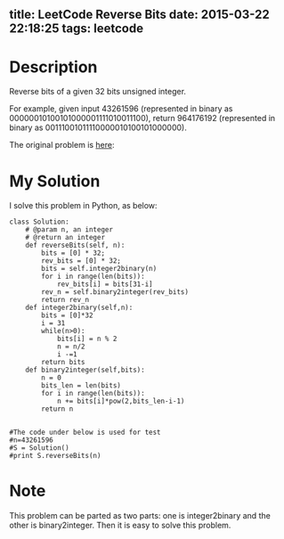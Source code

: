 title: LeetCode Reverse Bits 
date: 2015-03-22 22:18:25
tags: leetcode
---

# Description
Reverse bits of a given 32 bits unsigned integer.

For example, given input 43261596 (represented in binary as 00000010100101000001111010011100), return 964176192 (represented in binary as 00111001011110000010100101000000).

The original problem is [here](https://leetcode.com/problems/reverse-bits/  "here"):  
<!--more-->

# My Solution
I solve this problem in Python, as below:

	class Solution:
	    # @param n, an integer
	    # @return an integer
		def reverseBits(self, n):
			bits = [0] * 32;
			rev_bits = [0] * 32;
			bits = self.integer2binary(n)
			for i in range(len(bits)):
				rev_bits[i] = bits[31-i]
			rev_n = self.binary2integer(rev_bits)
			return rev_n
		def integer2binary(self,n):
			bits = [0]*32
			i = 31
			while(n>0):
				bits[i] = n % 2
				n = n/2
				i -=1
			return bits
		def binary2integer(self,bits):
			n = 0
			bits_len = len(bits)
			for i in range(len(bits)):
				n += bits[i]*pow(2,bits_len-i-1)
			return n

	
	#The code under below is used for test
	#n=43261596
	#S = Solution()
	#print S.reverseBits(n)

# Note
This problem can be parted as two parts: one is integer2binary and the other is binary2integer. Then it is easy to solve this problem.
